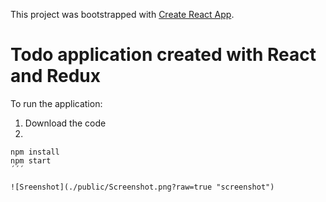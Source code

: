 This project was bootstrapped with [Create React App](https://github.com/facebook/create-react-app).

# Todo application created with React and Redux

To run the application: 

1. Download the code
2.
```shell
npm install
npm start
´´´

![Sreenshot](./public/Screenshot.png?raw=true "screenshot")
